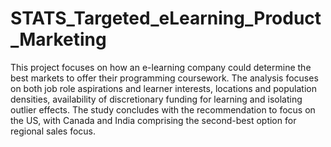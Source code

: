 # STATS_Targeted_eLearning_Product_Marketing
This project focuses on how an e-learning company could determine the best markets to offer their programming coursework.  The analysis focuses on both job role aspirations and learner interests, locations and population densities, availability of discretionary funding for learning and isolating outlier effects.  The study concludes with the recommendation to focus on the US, with Canada and India comprising the second-best option for regional sales focus.
